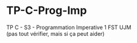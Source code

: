 # TP-C-Prog-Imp
TP C - S3 - Programmation Imperative 1 FST UJM <br/>(pas tout vérifier, mais si ça peut aider)
